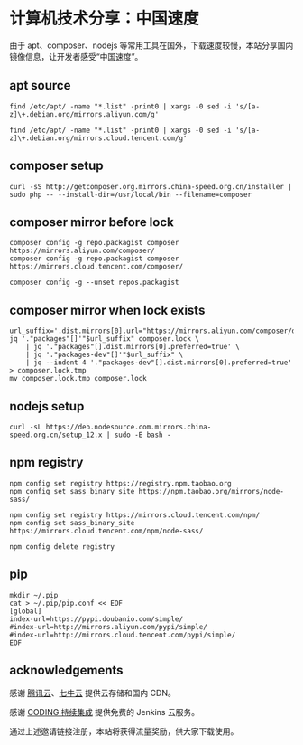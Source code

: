 # 计算机技术分享：中国速度

由于 apt、composer、nodejs 等常用工具在国外，下载速度较慢，本站分享国内镜像信息，让开发者感受“中国速度”。

## apt source

```
find /etc/apt/ -name "*.list" -print0 | xargs -0 sed -i 's/[a-z]\+.debian.org/mirrors.aliyun.com/g'

find /etc/apt/ -name "*.list" -print0 | xargs -0 sed -i 's/[a-z]\+.debian.org/mirrors.cloud.tencent.com/g'
```

## composer setup

```
curl -sS http://getcomposer.org.mirrors.china-speed.org.cn/installer | sudo php -- --install-dir=/usr/local/bin --filename=composer
```

## composer mirror before lock

```
composer config -g repo.packagist composer https://mirrors.aliyun.com/composer/
composer config -g repo.packagist composer https://mirrors.cloud.tencent.com/composer/

composer config -g --unset repos.packagist
```

## composer mirror when lock exists

```
url_suffix='.dist.mirrors[0].url="https://mirrors.aliyun.com/composer/dists/%package%/%reference%.%type%"'
jq '."packages"[]'"$url_suffix" composer.lock \
    | jq '."packages"[].dist.mirrors[0].preferred=true' \
    | jq '."packages-dev"[]'"$url_suffix" \
    | jq --indent 4 '."packages-dev"[].dist.mirrors[0].preferred=true' > composer.lock.tmp
mv composer.lock.tmp composer.lock
```

## nodejs setup

```
curl -sL https://deb.nodesource.com.mirrors.china-speed.org.cn/setup_12.x | sudo -E bash -
```

## npm registry

```
npm config set registry https://registry.npm.taobao.org
npm config set sass_binary_site https://npm.taobao.org/mirrors/node-sass/

npm config set registry https://mirrors.cloud.tencent.com/npm/
npm config set sass_binary_site https://mirrors.cloud.tencent.com/npm/node-sass/

npm config delete registry
```

## pip

```
mkdir ~/.pip
cat > ~/.pip/pip.conf << EOF
[global]
index-url=https://pypi.doubanio.com/simple/
#index-url=http://mirrors.aliyun.com/pypi/simple/
#index-url=http://mirrors.cloud.tencent.com/pypi/simple/
EOF
```

## acknowledgements

感谢 [腾讯云](https://cloud.tencent.com/act/cps/redirect?redirect=10042&cps_key=16b83d1aa2e322d67b11fa1daaa4ab6b)、[七牛云](https://portal.qiniu.com/signup?code=1h6w1ounb13yp) 提供云存储和国内 CDN。

感谢 [CODING 持续集成](https://coding.net/products/ci?cps_source=PIevZ6Jr) 提供免费的 Jenkins 云服务。

通过上述邀请链接注册，本站将获得流量奖励，供大家下载使用。
